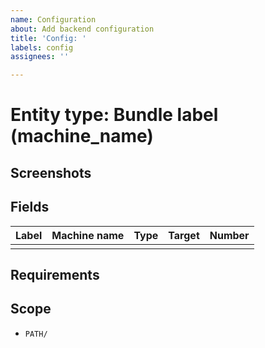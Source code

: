 ```yaml
---
name: Configuration
about: Add backend configuration
title: 'Config: '
labels: config
assignees: ''

---
```


# Entity type: Bundle label (machine_name)

## Screenshots

## Fields

| Label | Machine name | Type | Target | Number |
| - | - | - | - | - |
|  |  |  |  |  |

## Requirements

## Scope

- `PATH/`
